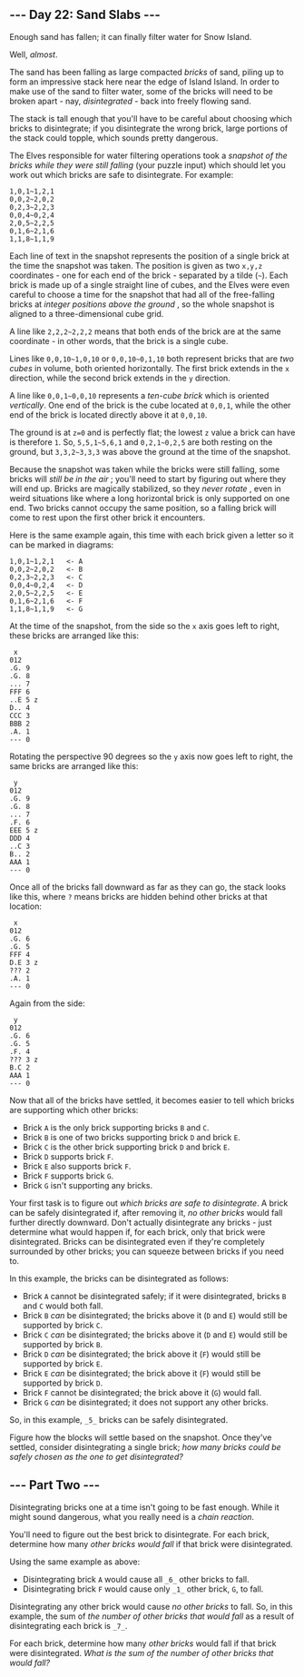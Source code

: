 ## \--- Day 22: Sand Slabs ---

Enough sand has fallen; it can finally filter water for Snow Island.

Well, _almost_.

The sand has been falling as large compacted _bricks_ of sand, piling up to
form an impressive stack here near the edge of Island Island. In order to make
use of the sand to filter water, some of the bricks will need to be broken
apart - nay, _disintegrated_ \- back into freely flowing sand.

The stack is tall enough that you'll have to be careful about choosing which
bricks to disintegrate; if you disintegrate the wrong brick, large portions of
the stack could topple, which sounds pretty dangerous.

The Elves responsible for water filtering operations took a _snapshot of the
bricks while they were still falling_ (your puzzle input) which should let you
work out which bricks are safe to disintegrate. For example:

    
    
    1,0,1~1,2,1
    0,0,2~2,0,2
    0,2,3~2,2,3
    0,0,4~0,2,4
    2,0,5~2,2,5
    0,1,6~2,1,6
    1,1,8~1,1,9
    

Each line of text in the snapshot represents the position of a single brick at
the time the snapshot was taken. The position is given as two `x,y,z`
coordinates - one for each end of the brick - separated by a tilde (`~`). Each
brick is made up of a single straight line of cubes, and the Elves were even
careful to choose a time for the snapshot that had all of the free-falling
bricks at _integer positions above the ground_ , so the whole snapshot is
aligned to a three-dimensional cube grid.

A line like `2,2,2~2,2,2` means that both ends of the brick are at the same
coordinate - in other words, that the brick is a single cube.

Lines like `0,0,10~1,0,10` or `0,0,10~0,1,10` both represent bricks that are
_two cubes_ in volume, both oriented horizontally. The first brick extends in
the `x` direction, while the second brick extends in the `y` direction.

A line like `0,0,1~0,0,10` represents a _ten-cube brick_ which is oriented
_vertically_. One end of the brick is the cube located at `0,0,1`, while the
other end of the brick is located directly above it at `0,0,10`.

The ground is at `z=0` and is perfectly flat; the lowest `z` value a brick can
have is therefore `1`. So, `5,5,1~5,6,1` and `0,2,1~0,2,5` are both resting on
the ground, but `3,3,2~3,3,3` was above the ground at the time of the
snapshot.

Because the snapshot was taken while the bricks were still falling, some
bricks will _still be in the air_ ; you'll need to start by figuring out where
they will end up. Bricks are magically stabilized, so they _never rotate_ ,
even in weird situations like where a long horizontal brick is only supported
on one end. Two bricks cannot occupy the same position, so a falling brick
will come to rest upon the first other brick it encounters.

Here is the same example again, this time with each brick given a letter so it
can be marked in diagrams:

    
    
    1,0,1~1,2,1   <- A
    0,0,2~2,0,2   <- B
    0,2,3~2,2,3   <- C
    0,0,4~0,2,4   <- D
    2,0,5~2,2,5   <- E
    0,1,6~2,1,6   <- F
    1,1,8~1,1,9   <- G
    

At the time of the snapshot, from the side so the `x` axis goes left to right,
these bricks are arranged like this:

    
    
     x
    012
    .G. 9
    .G. 8
    ... 7
    FFF 6
    ..E 5 z
    D.. 4
    CCC 3
    BBB 2
    .A. 1
    --- 0
    

Rotating the perspective 90 degrees so the `y` axis now goes left to right,
the same bricks are arranged like this:

    
    
     y
    012
    .G. 9
    .G. 8
    ... 7
    .F. 6
    EEE 5 z
    DDD 4
    ..C 3
    B.. 2
    AAA 1
    --- 0
    

Once all of the bricks fall downward as far as they can go, the stack looks
like this, where `?` means bricks are hidden behind other bricks at that
location:

    
    
     x
    012
    .G. 6
    .G. 5
    FFF 4
    D.E 3 z
    ??? 2
    .A. 1
    --- 0
    

Again from the side:

    
    
     y
    012
    .G. 6
    .G. 5
    .F. 4
    ??? 3 z
    B.C 2
    AAA 1
    --- 0
    

Now that all of the bricks have settled, it becomes easier to tell which
bricks are supporting which other bricks:

  * Brick `A` is the only brick supporting bricks `B` and `C`.
  * Brick `B` is one of two bricks supporting brick `D` and brick `E`.
  * Brick `C` is the other brick supporting brick `D` and brick `E`.
  * Brick `D` supports brick `F`.
  * Brick `E` also supports brick `F`.
  * Brick `F` supports brick `G`.
  * Brick `G` isn't supporting any bricks.

Your first task is to figure out _which bricks are safe to disintegrate_. A
brick can be safely disintegrated if, after removing it, _no other bricks_
would fall further directly downward. Don't actually disintegrate any bricks -
just determine what would happen if, for each brick, only that brick were
disintegrated. Bricks can be disintegrated even if they're completely
surrounded by other bricks; you can squeeze between bricks if you need to.

In this example, the bricks can be disintegrated as follows:

  * Brick `A` cannot be disintegrated safely; if it were disintegrated, bricks `B` and `C` would both fall.
  * Brick `B` _can_ be disintegrated; the bricks above it (`D` and `E`) would still be supported by brick `C`.
  * Brick `C` _can_ be disintegrated; the bricks above it (`D` and `E`) would still be supported by brick `B`.
  * Brick `D` _can_ be disintegrated; the brick above it (`F`) would still be supported by brick `E`.
  * Brick `E` _can_ be disintegrated; the brick above it (`F`) would still be supported by brick `D`.
  * Brick `F` cannot be disintegrated; the brick above it (`G`) would fall.
  * Brick `G` _can_ be disintegrated; it does not support any other bricks.

So, in this example, `_5_` bricks can be safely disintegrated.

Figure how the blocks will settle based on the snapshot. Once they've settled,
consider disintegrating a single brick; _how many bricks could be safely
chosen as the one to get disintegrated?_






## \--- Part Two ---

Disintegrating bricks one at a time isn't going to be fast enough. While it
might sound dangerous, what you really need is a _chain reaction_.

You'll need to figure out the best brick to disintegrate. For each brick,
determine how many _other bricks would fall_ if that brick were disintegrated.

Using the same example as above:

  * Disintegrating brick `A` would cause all `_6_` other bricks to fall.
  * Disintegrating brick `F` would cause only `_1_` other brick, `G`, to fall.

Disintegrating any other brick would cause _no other bricks_ to fall. So, in
this example, the sum of _the number of other bricks that would fall_ as a
result of disintegrating each brick is `_7_`.

For each brick, determine how many _other bricks_ would fall if that brick
were disintegrated. _What is the sum of the number of other bricks that would
fall?_

